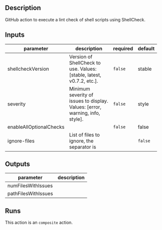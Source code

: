 
<!-- action-docs-description -->
## Description

GitHub action to execute a lint check of shell scripts using ShellCheck.


<!-- action-docs-description -->

<!-- action-docs-inputs -->
## Inputs

| parameter | description | required | default |
| - | - | - | - |
| shellcheckVersion | Version of ShellCheck to use. Values: [stable, latest, v0.7.2, etc.]. | `false` | stable |
| severity | Minimum severity of issues to display. Values: [error, warning, info, style]. | `false` | style |
| enableAllOptionalChecks |  | `false` | false |
| ignore-files | List of files to ignore, the separator is | | `false` |  |



<!-- action-docs-inputs -->

<!-- action-docs-outputs -->
## Outputs

| parameter | description |
| - | - |
| numFilesWithIssues |  |
| pathFilesWithIssues |  |



<!-- action-docs-outputs -->

<!-- action-docs-runs -->
## Runs

This action is an `composite` action.


<!-- action-docs-runs -->
